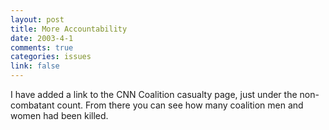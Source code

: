 ```yaml
--- 
layout: post
title: More Accountability
date: 2003-4-1
comments: true
categories: issues
link: false
---
```

I have added a link to the CNN Coalition casualty page, just under the non-combatant count. From there you can see how many coalition men and women had been killed.
